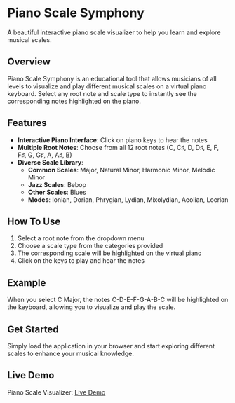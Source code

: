 # Piano Scale Symphony

A beautiful interactive piano scale visualizer to help you learn and explore musical scales.

## Overview

Piano Scale Symphony is an educational tool that allows musicians of all levels to visualize and play different musical scales on a virtual piano keyboard. Select any root note and scale type to instantly see the corresponding notes highlighted on the piano.

## Features

- **Interactive Piano Interface**: Click on piano keys to hear the notes
- **Multiple Root Notes**: Choose from all 12 root notes (C, C♯, D, D♯, E, F, F♯, G, G♯, A, A♯, B)
- **Diverse Scale Library**:
  - **Common Scales**: Major, Natural Minor, Harmonic Minor, Melodic Minor
  - **Jazz Scales**: Bebop
  - **Other Scales**: Blues
  - **Modes**: Ionian, Dorian, Phrygian, Lydian, Mixolydian, Aeolian, Locrian

## How To Use

1. Select a root note from the dropdown menu
2. Choose a scale type from the categories provided
3. The corresponding scale will be highlighted on the virtual piano
4. Click on the keys to play and hear the notes

## Example

When you select C Major, the notes C-D-E-F-G-A-B-C will be highlighted on the keyboard, allowing you to visualize and play the scale.

## Get Started

Simply load the application in your browser and start exploring different scales to enhance your musical knowledge.

## Live Demo

Piano Scale Visualizer: [Live Demo](https://anthonycoffey.github.io/piano-scale-visualizer/)
